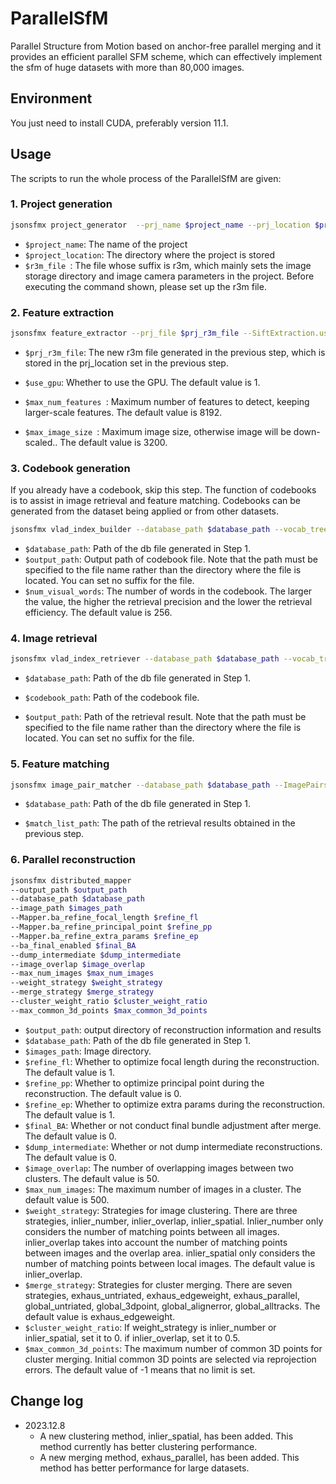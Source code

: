 # ParallelSfM

Parallel Structure from Motion based on anchor-free parallel merging and it provides an efficient parallel SFM scheme, which can effectively implement the sfm of huge datasets with more than 80,000 images.

## Environment

You just need to install CUDA, preferably version 11.1.


## Usage

The scripts to run the whole process of the ParallelSfM are given:

### 1. Project generation
```sh
jsonsfmx project_generator  --prj_name $project_name --prj_location $project_location --group_file $r3m_file 
```
- ```$project_name```:   The name of the project
- ```$project_location```: The directory where the project is stored
- ```$r3m_file ```:  The file whose suffix is r3m, which mainly sets the image storage directory and image camera parameters in the project. Before executing the command shown, please set up the r3m file.

### 2. Feature extraction
```sh
jsonsfmx feature_extractor --prj_file $prj_r3m_file --SiftExtraction.use_gpu $use_gpu --SiftExtraction.max_num_features $max_num_features --SiftExtraction.max_image_size $max_image_size
```
- ```$prj_r3m_file```:   The new r3m file generated in the previous step, which is stored in the prj_location set in the previous step.

- ```$use_gpu```:  Whether to use the GPU. The default value is 1.

- ```$max_num_features ```:  Maximum number of features to detect, keeping larger-scale features. The default value is 8192.

- ```$max_image_size ```:  Maximum image size, otherwise image will be down-scaled.. The default value is 3200.

### 3. Codebook generation

If you already have a codebook, skip this step. The function of codebooks is to assist in image retrieval and feature matching. Codebooks can be generated from the dataset being applied or from other datasets.

```sh
jsonsfmx vlad_index_builder --database_path $database_path --vocab_tree_path $output_path --num_visual_words $num_visual_words
```
- ```$database_path```: Path of the db file generated in Step 1.
- ```$output_path```: Output path of codebook file. Note that the path must be specified to the file name rather than the directory where the file is located. You can set no suffix for the file.
- ```$num_visual_words```: The number of words in the codebook. The larger the value, the higher the retrieval precision and the lower the retrieval efficiency. The default value is 256.

### 4. Image retrieval
```sh
jsonsfmx vlad_index_retriever --database_path $database_path --vocab_tree_path $codebook_path --output_result_path $output_path
```
- ```$database_path```: Path of the db file generated in Step 1.

- ```$codebook_path```:  Path of the codebook file.

- ```$output_path```:  Path of the retrieval result. Note that the path must be specified to the file name rather than the directory where the file is located. You can set no suffix for the file.

### 5. Feature matching
```sh
jsonsfmx image_pair_matcher --database_path $database_path --ImagePairsMatching.match_list_path $match_list_path 
```
- ```$database_path```: Path of the db file generated in Step 1.

- ```$match_list_path```:  The path of the retrieval results obtained in the previous step.

### 6. Parallel reconstruction
```sh
jsonsfmx distributed_mapper
--output_path $output_path 
--database_path $database_path 
--image_path $images_path 
--Mapper.ba_refine_focal_length $refine_fl 
--Mapper.ba_refine_principal_point $refine_pp 
--Mapper.ba_refine_extra_params $refine_ep 
--ba_final_enabled $final_BA 
--dump_intermediate $dump_intermediate 
--image_overlap $image_overlap 
--max_num_images $max_num_images 
--weight_strategy $weight_strategy 
--merge_strategy $merge_strategy 
--cluster_weight_ratio $cluster_weight_ratio 
--max_common_3d_points $max_common_3d_points
```
- ```$output_path```: output directory of reconstruction information and results
- ```$database_path```:  Path of the db file generated in Step 1.
- ```$images_path```:  Image directory.
- ```$refine_fl```:  Whether to optimize focal length during the reconstruction. The default value is 1.
- ```$refine_pp```:  Whether to optimize principal point during the reconstruction. The default value is 0.
- ```$refine_ep```:  Whether to optimize extra params during the reconstruction. The default value is 1.
- ```$final_BA```:  Whether or not conduct final bundle adjustment after merge. The default value is 0.
- ```$dump_intermediate```:  Whether or not dump intermediate reconstructions. The default value is 0.
- ```$image_overlap```:  The number of overlapping images between two clusters. The default value is 50.
- ```$max_num_images```:  The maximum number of images in a cluster. The default value is 500.
- ```$weight_strategy```:  Strategies for image clustering. There are three strategies, inlier_number, inlier_overlap, inlier_spatial. Inlier_number only considers the number of matching points between all images. inlier_overlap takes into account the number of matching points between images and the overlap area. inlier_spatial only considers the number of matching points between local images. The default value is inlier_overlap.
- ```$merge_strategy```:  Strategies for cluster merging. There are seven strategies, exhaus_untriated, exhaus_edgeweight, exhaus_parallel, global_untriated, global_3dpoint, global_alignerror, global_alltracks. The default value is exhaus_edgeweight.
- ```$cluster_weight_ratio```:  If weight_strategy is inlier_number or inlier_spatial, set it to 0. if inlier_overlap, set it to 0.5.
- ```$max_common_3d_points```:  The maximum number of common 3D points for cluster merging. Initial common 3D points are selected via reprojection errors. The default value of -1 means that no limit is set.


## Change log

- 2023.12.8
  - A new clustering method, inlier_spatial, has been added. This method currently has better clustering performance.
  - A new merging method, exhaus_parallel, has been added. This method has better performance for large datasets.
  
